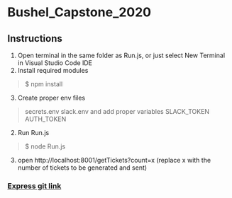 # Bushel_Capstone_2020  
## Instructions  
1) Open terminal in the same folder as Run.js, or just select New Terminal in Visual Studio Code IDE   
2) Install required modules
> $ npm install  
3) Create proper env files
> secrets.env
> slack.env
and add proper variables
> SLACK_TOKEN
> AUTH_TOKEN
2) Run Run.js
> $ node Run.js
3) open http://localhost:8001/getTickets?count=x (replace x with the number of tickets to be generated and sent)
### [Express git link](https://github.com/expressjs/express)
